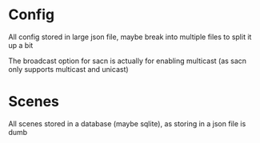 # Config

All config stored in large json file, maybe break into multiple files to split it up a bit

The broadcast option for sacn is actually for enabling multicast (as sacn only supports multicast and unicast)

# Scenes

All scenes stored in a database (maybe sqlite), as storing in a json file is dumb
